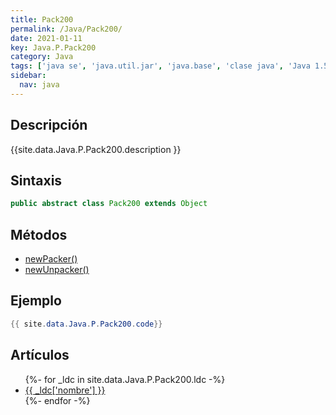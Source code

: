 ```yaml
---
title: Pack200
permalink: /Java/Pack200/
date: 2021-01-11
key: Java.P.Pack200
category: Java
tags: ['java se', 'java.util.jar', 'java.base', 'clase java', 'Java 1.5']
sidebar: 
  nav: java
---
```


## Descripción
{{site.data.Java.P.Pack200.description }}

## Sintaxis
~~~java
public abstract class Pack200 extends Object
~~~

## Métodos
* [newPacker()](/Java/Pack200/newPacker/)
* [newUnpacker()](/Java/Pack200/newUnpacker/)

## Ejemplo
~~~java
{{ site.data.Java.P.Pack200.code}}
~~~

## Artículos
<ul>
{%- for _ldc in site.data.Java.P.Pack200.ldc -%}
   <li>
       <a href="{{_ldc['url'] }}">{{ _ldc['nombre'] }}</a>
   </li>
{%- endfor -%}
</ul>
